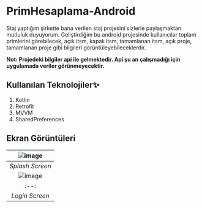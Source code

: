 # PrimHesaplama-Android

Staj yaptığım şirkette bana verilen staj projesini sizlerle paylaşmaktan mutluluk duyuyorum. 
Geliştirdiğim bu android projesinde kullanıcılar toplam primlerini görebilecek, açık itsm, kapalı itsm, tamamlanan itsm, açık proje, tamamlanan proje gibi bilgileri görüntüleyebileceklerdir. 

**Not: Projedeki bilgiler api ile gelmektedir. Api şu an çalışmadığı için uygulamada veriler görünmeyecektir.** 

## Kullanılan Teknolojiler✨

 1. Kotlin
 2. Retrofit
 3. MVVM
 4. SharedPreferences

## Ekran Görüntüleri
|![image](https://user-images.githubusercontent.com/14194362/195125471-104155a6-1e92-443d-8518-b79d85e40c21.png)| 
|:--:| 
| *Splash Screen* |
|![image](https://user-images.githubusercontent.com/14194362/195125750-a40da9e3-5a31-4a01-bd87-e2cc63ca40c9.png)| 
|:--:| 
| *Login Screen* |

